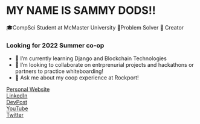 # MY NAME IS SAMMY DODS!!
🎓CompSci Student at McMaster University
🤔Problem Solver
👾 Creator

### Looking for 2022 Summer co-op

- 🌱 I’m currently learning Django and Blockchain Technologies
- 👯 I’m looking to collaborate on entrprenurial projects and hackathons or partners to practice whiteboarding!
- 💬 Ask me about my coop experience at Rockport!

[Personal Website](https://sammysdods.me)  
[LinkedIn](https://www.linkedin.com/in/sammy-dods/)  
[DevPost](https://devpost.com/sammysdods?ref_content=user-portfolio&ref_feature=portfolio&ref_medium=global-nav)  
[YouTube](https://www.youtube.com/channel/UC1CqjViOyCFJWbhUZsxqq1Q)  
[Twitter](https://twitter.com/Sammy_Dods)  
